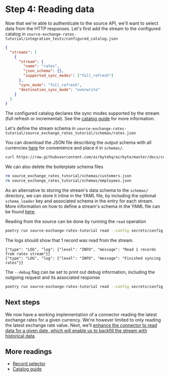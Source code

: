 # Step 4: Reading data

Now that we're able to authenticate to the source API, we'll want to select data from the HTTP responses.
Let's first add the stream to the configured catalog in `source-exchange-rates-tutorial/integration_tests/configured_catalog.json`

```json
{
  "streams": [
    {
      "stream": {
        "name": "rates",
        "json_schema": {},
        "supported_sync_modes": ["full_refresh"]
      },
      "sync_mode": "full_refresh",
      "destination_sync_mode": "overwrite"
    }
  ]
}
```

The configured catalog declares the sync modes supported by the stream (full refresh or incremental).
See the [catalog guide](https://docs.airbyte.com/understanding-airbyte/beginners-guide-to-catalog) for more information.

Let's define the stream schema in `source-exchange-rates-tutorial/source_exchange_rates_tutorial/schemas/rates.json`

You can download the JSON file describing the output schema with all currencies [here](./exchange_rates_schema.json) for convenience and place it in `schemas/`.

```bash
curl https://raw.githubusercontent.com/airbytehq/airbyte/master/docs/connector-development/config-based/tutorial/exchange_rates_schema.json > source_exchange_rates_tutorial/schemas/rates.json
```

We can also delete the boilerplate schema files

```bash
rm source_exchange_rates_tutorial/schemas/customers.json
rm source_exchange_rates_tutorial/schemas/employees.json
```

As an alternative to storing the stream's data schema to the `schemas/` directory, we can store it inline in the YAML file, by including the optional `schema_loader` key and associated schema in the entry for each stream. More information on how to define a stream's schema in the YAML file can be found [here](../understanding-the-yaml-file/yaml-overview.md).

Reading from the source can be done by running the `read` operation

```bash
poetry run source-exchange-rates-tutorial read --config secrets/config.json --catalog integration_tests/configured_catalog.json
```

The logs should show that 1 record was read from the stream.

```
{"type": "LOG", "log": {"level": "INFO", "message": "Read 1 records from rates stream"}}
{"type": "LOG", "log": {"level": "INFO", "message": "Finished syncing rates"}}
```

The `--debug` flag can be set to print out debug information, including the outgoing request and its associated response

```bash
poetry run source-exchange-rates-tutorial read --config secrets/config.json --catalog integration_tests/configured_catalog.json --debug
```

## Next steps

We now have a working implementation of a connector reading the latest exchange rates for a given currency.
We're however limited to only reading the latest exchange rate value.
Next, we'll [enhance the connector to read data for a given date, which will enable us to backfill the stream with historical data](5-incremental-reads.md).

## More readings

- [Record selector](../understanding-the-yaml-file/record-selector.md)
- [Catalog guide](https://docs.airbyte.com/understanding-airbyte/beginners-guide-to-catalog)
